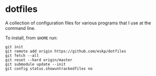 dotfiles
========

A collection of configuration files for various programs that I use at the command line.

To install, from `$HOME` run:

    git init
    git remote add origin https://github.com/eskp/dotfiles
    git fetch --all
    git reset --hard origin/master
    git submodule update --init
    git config status.showuntrackedfiles no
